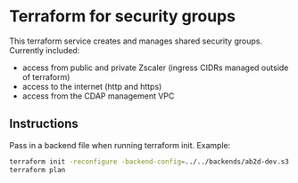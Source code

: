 # Terraform for security groups

This terraform service creates and manages shared security groups. Currently included:

- access from public and private Zscaler (ingress CIDRs managed outside of terraform)
- access to the internet (http and https)
- access from the CDAP management VPC

## Instructions

Pass in a backend file when running terraform init. Example:

```bash
terraform init -reconfigure -backend-config=../../backends/ab2d-dev.s3.tfbackend
terraform plan
```
